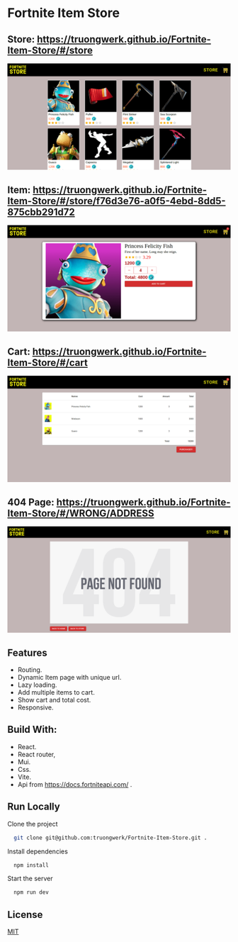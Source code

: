 # Fortnite Item Store

## Store: https://truongwerk.github.io/Fortnite-Item-Store/#/store

![App Screenshot](./screenshots/store.png)

## Item: https://truongwerk.github.io/Fortnite-Item-Store/#/store/f76d3e76-a0f5-4ebd-8dd5-875cbb291d72

![App Screenshot](./screenshots/item.png)

## Cart: https://truongwerk.github.io/Fortnite-Item-Store/#/cart

![App Screenshot](./screenshots/cart.png)

## 404 Page: https://truongwerk.github.io/Fortnite-Item-Store/#/WRONG/ADDRESS

![App Screenshot](./screenshots/404.png)

## Features

- Routing.
- Dynamic Item page with unique url.
- Lazy loading.
- Add multiple items to cart.
- Show cart and total cost.
- Responsive.

## Build With:

- React.
- React router,
- Mui.
- Css.
- Vite.
- Api from https://docs.fortniteapi.com/ .

## Run Locally

Clone the project

```bash
  git clone git@github.com:truongwerk/Fortnite-Item-Store.git .
```

Install dependencies

```bash
  npm install
```

Start the server

```bash
  npm run dev
```

## License

[MIT](https://choosealicense.com/licenses/mit/)
